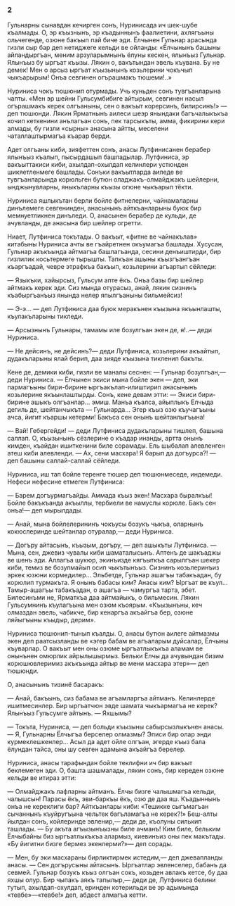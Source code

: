 ### 2

Гульнарны сынавдан кечирген сонъ, Нуринисада ич шек-шубе къалмады.
О, эр къызнынъ, эр къадыннынъ фаалиетини, ахлягъыны ольчегенде, озюне бакъып пай биче эди.
Ёлчынен Гульнар арасында гизли сыр бар деп нетиджеге кельди ве ойланды:
«Ёлчынынъ башыны айландыргъан, меним арзуларымнынъ ёлуны кескен, ялынъыз Гульнар.
Ялынъыз бу ыргъат къызы.
Лякин о, вакътындан эвель къувана.
Бу не демек!
Мен о арсыз ыргъат къызынынъ козьлерини чокъчып чыкъарырым!
Онъа севгинен огърашмакъ тюшеми!..»

Нуриниса чокъ тюшюнип отурмады.
Учь куньден сонъ тувгъанларына чапты.
«Мен эр шейни Гульсумбибиге айтырым, севгинен насыл огърашмакъ керек олгъаныны, сен о вакъыт корерсинъ, билирсинъ!» — деп тюшюнди.
Лякин Ярматнынъ аилеси шеэр янындаки багъчалыкъкъа кочип кеткенини анълагъан сонъ, пек тарсыкъты, амма, фикирини кери алмады, бу гизли «сырны» анасына айтты, меселени чаталлаштырмагъа къарар берди.

Адет олгъаны киби, зияфеттен сонъ, анасы Лутфинисанен берабер ялынъыз къалып, пысырдашып башладылар.
Лутфиниса, эр вакъыттакиси киби, ахылдап-охылдап келинлери устюнден шикяетленмеге башлады.
Сонъки вакъытларда аиледе ве тувгъанларында корюльген бутюн оладжакъ-олмайджакъ шейлерни, ынджынувларны, яныкъларны къызы огюне чыкъарып тёкти.

Нуриниса яшлыкътан берли бойле фитнелерни, чайнамаларны динълемеге севгенинден, анасынынъ айткъанларыны буюк бир мемнуетликнен динъледи.
О, анасынен берабер де кульди, де ачувланды, де анасына бир шейлер огретти.

Ниает, Лутфиниса токътады.
О вакъыт, «фитне ве чайнакълав» китабыны Нуриниса ачты ве гъайретнен окъумагъа башлады.
Хусусан, Гульнар акъкъында айтмагъа башлагъанда, сесини денъиштирди, бир гизлилик косьтермеге тырышты.
Тапкъан ашыны къызгъангъан къаргъадай, чевре этрафкъа бакъып, козьлерини агъартып сёйледи:

— Языкъки, хайырсыз, Гульсум апте ёкъ.
Онъа базы бир шейлер айтмакъ керек эди.
Сиз мында отурасыз, анай, лякин сизнинъ къабыргъанъыз янында нелер япылгъаныны бильмейсиз!

— Э-э... — деп Лутфиниса даа буюк меракънен къызына якъынлашты, къулакъларыны тикледи.

— Арсызнынъ Гульнары, тамамы иле бозулгъан экен де, я!..— деди Нуриниса.

— Не дейсинъ, не дейсинъ?— деди Лутфиниса, козьлерини акъайтып, дудакъларыны ялай берип, даа зияде къызына тикленип бакъты.

Кене де, демики киби, гизли ве маналы сеснен: — Гульнар бозулгъан,— деди Нуриниса.
— Ёлчынен экиси мына бойле экен — деп, эки пармагъыны бири-бирине ыргъакълап-илиштирип анасынынъ козьлерине якъынлаштырды.
Сонъ, кене девам этти: — Экиси бири-бирине ашыкъ олгъанлар... эмиш.
Манъа къалса, айыплыкъ Елчыда дегиль де, шейтанчыкъта — Гульнарда...
Эгер къыз озю къучагъыны ачса, йигит къаршы кетерми!
Бакъса сен онынъ шейтанлыгъына!

— Вай!
Гебергейди! — деди Лутфиниса дудакъларыны тишлеп, башына саллап.
О, къызынынъ сёзлерине о къадар инанды, артта онынъ кимден, къайдан ишиткенини биле сорамады.
Ель шыбалап алевленген атеш киби алевленди.
— Ах, сени масхара!
Я барып да догъурса?! — деп башыны саллай-саллай сёйледи.

Нуриниса, иш тап бойле теренге тюшер деп тюшюнмеседе, индемеди.
Нефеси нефесине етмеген Лутфиниса:

— Барем догъурмагъайды.
Аммада къыз экен!
Масхара быралкъы!
Бойле бакъкъанда акъыллы, тербиели ве намуслы корюле.
Бакъ сен онъа!— деп мырылдады.

— Анай, мына бойлелерининъ чокъусы бозукъ чыкъа, оларнынъ кокюслеринде шейтанлар отуралар,— деди Нуриниса.

— Догъру айтасынъ, къызым, догъру, — деп ашыкъты Лутфиниса.
— Мына, сен, джевиз чувалы киби шаматалысынъ.
Аптенъ де шакъаджы ве шенъ эди.
Аллагъа шукюр, экинъизде кягъыткъа сарылгъан шекер киби, темиз ве бозулмайып осип чыкътынъыз.
Сизнинъ козьлеринъиз эркек юзюни кормедилер...
Эльбетде, Гульнар ашагъы табакъадан, бу корюлип турмакъта.
Я онынъ бабасы ким?
Анасы ким?
Ыргъат ве къул...
Тамыр-ашагъы табакъадан, о ашагъа — чамургъа тарта, эбет.
Билесинъми не, Ярматкъа даа айтмайыкъ, о бильмесин.
Лякин Гульсумнинъ къулагъына мен озюм къоярым.
«Къызынъны, кеч олмаздан эвель, чабикче, бир кенаргъа акъайгъа бер, озюне ляйыгъыны къыдыр, дерим».

Нуриниса тюшюнип-тынып къалды.
О, анасы бутюн аилеге айтмазмы экен деп раатсызланды ве «эгер бабам ве агъаларым дуйсалар, Ёлчыны къуварлар.
О вакъыт мен оны озюме ыргъатлыкъкъа аламам ве онынънен омюрлик айрылышырмыз.
Бельки Ёлчы да ачувындан бизим корюшювлеримиз акъкъында айтыр ве мени масхара этер»— деп тюшюнди.

О, анасынынъ тизинё басаракъ:

— Анай, бакъынъ, сиз бабама ве агъамларгъа айтманъ.
Келинлерде ишитмесинлер.
Бир ыргъатчюн эвде шамата чыкъармагъа не керек?
Ялынъыз Гульсумге айтынъ.
— Яхшымы?

— Токъта, Нуриниса, — деп больди къызыны сабырсызлыкънен анасы.
— Я, Гульнарны Ёлчыгъа берселер олмазмы?
Эписи бир олар энди курмеклешкенлер...
Асыл да адет ойле олгъан, эгерде къыз бала ёлундан тайса, оны шу севген адамына акъайгъа берелер.

Нуриниса, анасы тарафындан бойле теклифни ич бир вакъыт беклемеген эди.
О, башта шашмалады, лякин сонъ, бир кереден озюне кельди ве итираз этти:

— Олмайджакъ лафларны айтманъ.
Ёлчы бизге чалышмагъа кельди, чалышсын!
Парасы ёкъ, эви-баркъы ёкъ, озю де даа яш.
Къадыннынъ онъа не кереклиги бар?
Айткъанлары киби:
«Тешикке сыгъмагъан сычаннынъ къуйругъына чельтек багъламагъа не керек?!» Беш-алты йылдан сонъ, койлеринде эвленир,— деди де, къолуны силькип ташлады.
— Бу акъта агъызынъызны биле ачманъ!
Ким биле, бельким Ёлчыбайны биз ыргъатлыкъкъа алармыз, киевинъиз оны пек макътады.
«Бу йигитни бизге бермез экенлерми?»— деп сорады.

— Мен, бу эки масхараны бирликтирмек истедим,— деп джевапланды анасы.
— Сен догърусыны айтасынъ.
Ыргъатлар эвленселер, бабанъ да севмей.
Гульнар бозукъ къыз олгъан сокъ, козьден авлакъ кетсе, бу даа яхшы олур.
Бир чыпакъ аякъ тапылыр,— деди де, Лутфиниса белини тутып, ахылдап-охулдап, еринден котерильди ве эр адымында «тевбе»—«тевбе!» деп, абдест алмагъа кетти.
